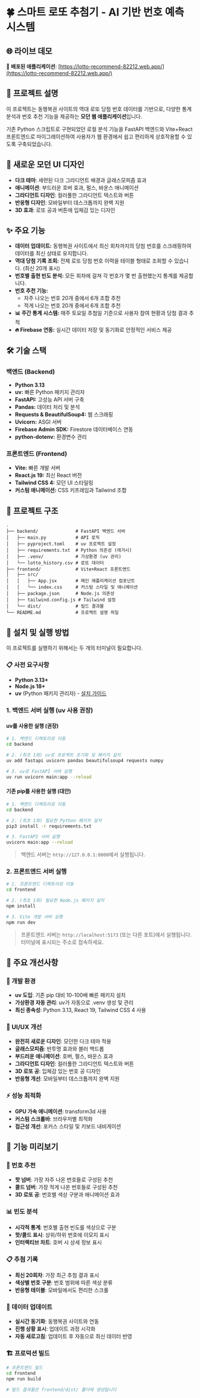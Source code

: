 # 🍀 스마트 로또 추첨기 - AI 기반 번호 예측 시스템

## 🌐 라이브 데모
**🚀 배포된 애플리케이션**: [https://lotto-recommend-82212.web.app/](https://lotto-recommend-82212.web.app/)

## 📖 프로젝트 설명

이 프로젝트는 동행복권 사이트의 역대 로또 당첨 번호 데이터를 기반으로, 다양한 통계 분석과 번호 추천 기능을 제공하는 **모던 웹 애플리케이션**입니다.

기존 Python 스크립트로 구현되었던 로컬 분석 기능을 FastAPI 백엔드와 Vite+React 프론트엔드로 마이그레이션하여 사용자가 웹 환경에서 쉽고 편리하게 상호작용할 수 있도록 구축되었습니다.

## 🎨 새로운 모던 UI 디자인

- **다크 테마**: 세련된 다크 그라디언트 배경과 글래스모피즘 효과
- **애니메이션**: 부드러운 호버 효과, 펄스, 바운스 애니메이션
- **그라디언트 디자인**: 컬러풀한 그라디언트 텍스트와 버튼
- **반응형 디자인**: 모바일부터 데스크톱까지 완벽 지원
- **3D 효과**: 로또 공과 버튼에 입체감 있는 디자인

## ✨ 주요 기능

-   **데이터 업데이트:** 동행복권 사이트에서 최신 회차까지의 당첨 번호를 스크래핑하여 데이터를 최신 상태로 유지합니다.
-   **역대 당첨 기록 조회:** 전체 로또 당첨 번호 이력을 테이블 형태로 조회할 수 있습니다. (최신 20개 표시)
-   **번호별 출현 빈도 분석:** 모든 회차에 걸쳐 각 번호가 몇 번 출현했는지 통계를 제공합니다.
-   **번호 추천 기능:**
    -   자주 나오는 번호 20개 중에서 6개 조합 추천
    -   적게 나오는 번호 20개 중에서 6개 조합 추천
-   **📊 주간 통계 시스템:** 매주 토요일 추첨일 기준으로 사용자 참여 현황과 당첨 결과 추적
-   **🔥 Firebase 연동:** 실시간 데이터 저장 및 동기화로 안정적인 서비스 제공

## 🛠️ 기술 스택

### 백엔드 (Backend)

-   **Python 3.13**
-   **uv:** 빠른 Python 패키지 관리자
-   **FastAPI:** 고성능 API 서버 구축
-   **Pandas:** 데이터 처리 및 분석
-   **Requests & BeautifulSoup4:** 웹 스크래핑
-   **Uvicorn:** ASGI 서버
-   **Firebase Admin SDK:** Firestore 데이터베이스 연동
-   **python-dotenv:** 환경변수 관리

### 프론트엔드 (Frontend)

-   **Vite:** 빠른 개발 서버
-   **React.js 19:** 최신 React 버전
-   **Tailwind CSS 4:** 모던 UI 스타일링
-   **커스텀 애니메이션:** CSS 키프레임과 Tailwind 조합

## 📂 프로젝트 구조

```
.
├── backend/              # FastAPI 백엔드 서버
│   ├── main.py           # API 로직
│   ├── pyproject.toml    # uv 프로젝트 설정
│   ├── requirements.txt  # Python 의존성 (레거시)
│   ├── .venv/            # 가상환경 (uv 관리)
│   └── lotto_history.csv # 로또 데이터
├── frontend/             # Vite+React 프론트엔드
│   ├── src/
│   │   ├── App.jsx       # 메인 애플리케이션 컴포넌트
│   │   └── index.css     # 커스텀 스타일 및 애니메이션
│   ├── package.json      # Node.js 의존성
│   ├── tailwind.config.js # Tailwind 설정
│   └── dist/             # 빌드 결과물
└── README.md             # 프로젝트 설명 파일
```

## 🚀 설치 및 실행 방법

이 프로젝트를 실행하기 위해서는 두 개의 터미널이 필요합니다.

### 📋 사전 요구사항

- **Python 3.13+**
- **Node.js 18+**
- **uv** (Python 패키지 관리자) - [설치 가이드](https://docs.astral.sh/uv/getting-started/installation/)

### 1. 백엔드 서버 실행 (uv 사용 권장)

#### uv를 사용한 실행 (권장)
```bash
# 1. 백엔드 디렉토리로 이동
cd backend

# 2. (최초 1회) uv로 프로젝트 초기화 및 패키지 설치
uv add fastapi uvicorn pandas beautifulsoup4 requests numpy

# 3. uv로 FastAPI 서버 실행
uv run uvicorn main:app --reload
```

#### 기존 pip를 사용한 실행 (대안)
```bash
# 1. 백엔드 디렉토리로 이동
cd backend

# 2. (최초 1회) 필요한 Python 패키지 설치
pip3 install -r requirements.txt

# 3. FastAPI 서버 실행
uvicorn main:app --reload
```

> 백엔드 서버는 `http://127.0.0.1:8000`에서 실행됩니다.

### 2. 프론트엔드 서버 실행

```bash
# 1. 프론트엔드 디렉토리로 이동
cd frontend

# 2. (최초 1회) 필요한 Node.js 패키지 설치
npm install

# 3. Vite 개발 서버 실행
npm run dev
```

> 프론트엔드 서버는 `http://localhost:5173` (또는 다른 포트)에서 실행됩니다. 터미널에 표시되는 주소로 접속하세요.

## 🎯 주요 개선사항

### 🔧 개발 환경
- **uv 도입**: 기존 pip 대비 10-100배 빠른 패키지 설치
- **가상환경 자동 관리**: uv가 자동으로 .venv 생성 및 관리
- **최신 종속성**: Python 3.13, React 19, Tailwind CSS 4 사용

### 🎨 UI/UX 개선
- **완전히 새로운 디자인**: 모던한 다크 테마 적용
- **글래스모피즘**: 반투명 효과와 블러 백드롭
- **부드러운 애니메이션**: 호버, 펄스, 바운스 효과
- **그라디언트 디자인**: 컬러풀한 그라디언트 텍스트와 버튼
- **3D 로또 공**: 입체감 있는 번호 공 디자인
- **반응형 개선**: 모바일부터 데스크톱까지 완벽 지원

### ⚡ 성능 최적화
- **GPU 가속 애니메이션**: transform3d 사용
- **커스텀 스크롤바**: 브라우저별 최적화
- **접근성 개선**: 포커스 스타일 및 키보드 내비게이션

## 🌟 기능 미리보기

### 🎯 번호 추천
- **핫 넘버**: 가장 자주 나온 번호들로 구성된 추천
- **콜드 넘버**: 가장 적게 나온 번호들로 구성된 추천
- **3D 로또 공**: 번호별 색상 구분과 애니메이션 효과

### 📊 빈도 분석
- **시각적 통계**: 번호별 출현 빈도를 색상으로 구분
- **핫/콜드 표시**: 상위/하위 번호에 이모지 표시
- **인터랙티브 차트**: 호버 시 상세 정보 표시

### 📋 추첨 기록
- **최신 20회차**: 가장 최근 추첨 결과 표시
- **색상별 번호 구분**: 번호 범위에 따른 색상 분류
- **반응형 테이블**: 모바일에서도 편리한 스크롤

### 🔄 데이터 업데이트
- **실시간 동기화**: 동행복권 사이트와 연동
- **진행 상황 표시**: 업데이트 과정 시각화
- **자동 새로고침**: 업데이트 후 자동으로 최신 데이터 반영

### 🏗️ 프로덕션 빌드

```bash
# 프론트엔드 빌드
cd frontend
npm run build

# 빌드 결과물은 frontend/dist/ 폴더에 생성됩니다
```
